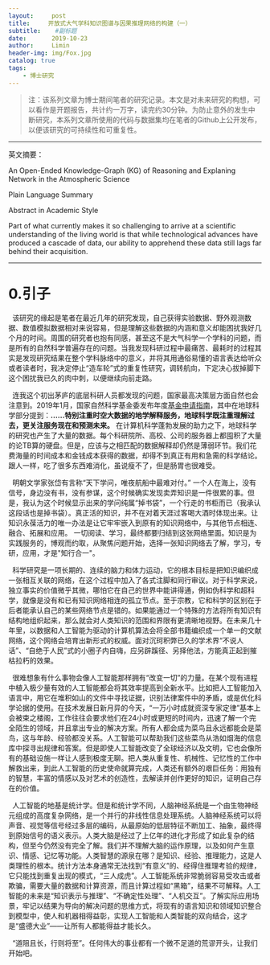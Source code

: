 ```yaml
---
layout:     post                  
title:     开放式大气学科知识图谱与因果推理网络的构建（一）
subtitle:    #副标题
date:       2019-10-23
author:     Limin                    
header-img: img/Fox.jpg    
catalog: true                     
tags:                             
    - 博士研究
---
```


> 注：该系列文章为博士期间笔者的研究记录。本文是对未来研究的构想，可以看作是开题报告，共计约一万字，读完约30分钟。为防止意外的发生中断研究，本系列文章所使用的代码与数据集均在笔者的Github上公开发布，以便该研究的可持续性和可重复性。

***
英文摘要：

An Open-Ended  Knowledge-Graph (KG) of Reasoning and Explaning Network in the Atmospheric Science

Plain Language Summary

Abstract in Academic Style


Part of what currently makes it so challenging to arrive at a scientific understanding of the living world is that while technological advances have produced a cascade of data, our ability to apprehend these data still lags far behind their acquisition. 
***

# 0.引子

&nbsp; 该研究的缘起是笔者在最近几年的研究发现，自己获得实验数据、野外观测数据、数值模拟数据相对来说容易，但是理解这些数据的内涵和意义却能困扰我好几个月的时间。周围的研究者也抱有同感，甚至这不是大气科学一个学科的问题，而是所有的自然科学普遍存在的问题。当我发现科研过程中最痛苦、最耗时的过程其实是发现研究结果在整个学科脉络中的意义，并将其用通俗易懂的语言表达给听众或者读者时，我决定停止“造车轮”式的重复性研究，调转航向，下定决心拔掉脚下这个困扰我已久的肉中刺，以便继续向前走路。

&nbsp; 连我这个初出茅庐的底层科研人员都发现的问题，国家最高决策层方面自然也会注意到。2019年1月，国家自然科学基金委发布年度[基金申请指南](http://www.nsfc.gov.cn/nsfc/cen/xmzn/2019xmzn/01/04dq/001.html)，其中在地球科学部分提到：**……特别注重时空大数据的地学解释服务，地球科学既注重理解过去，更关注服务现在和预测未来。**  在计算机科学蓬勃发展的助力之下，地球科学的研究也产生了大量的数据。每个科研院所、高校、公司的服务器上都囤积了大量的论TB算的硬盘。但是，应该与之相匹配的数据解释却仍然是薄弱环节。我们花费海量的时间成本和金钱成本获得的数据，却得不到真正有用和急需的科学结论。跟人一样，吃了很多东西难消化，虽说瘦不了，但是肠胃也很难受。

&nbsp; 明朝文学家张岱有言称“天下学问，唯夜航船中最难对付。” 一个人在海上，没有信号，身边没有书，没有参谋，这个时候确实发现卖弄知识是一件很累的事。但是，我认为这个时候显示出来的学问纯属“掉书袋”，一个行走的书柜而已（我承认这段话也是掉书袋）。真正活的知识，并不在对着天涯过客喝大酒时体现出来。让知识永葆活力的唯一办法是让它牢牢嵌入到原有的知识网络中，与其他节点相连、融合、拓展和应用。 一切阅读、学习，最终都要归结到这张网络里面。知识是为实践服务的，博观而约取，从聚焦问题开始，选择一张知识网络去了解，学习，专研，应用，才是"知行合一"。
 
&nbsp;  科学研究是一项长期的、连续的脑力和体力运动，它的根本目标是把知识编织成一张相互关联的网络，在这个过程中加入了各式注脚和同行审议。对于科学来说，独立事实的价值微乎其微，哪怕它在自己的世界中能讲得通，例如伪科学和超科学，就像是没有和已有知识网络相连的孤立节点。至于宗教，它和科学的区别在于后者能承认自己的某些网络节点是错的。如果能通过一个特殊的方法将所有知识有结构地组织起来，那么就会对人类知识的范围和界限有更清晰地视野。在未来几十年里，以数据和人工智能为驱动的计算机算法会将全部书籍编织成一个单一的文献网络，这个网络会培育出新形式的权威。面对沉珂积弊已久的学术界“不说人话”、“自绝于人民”式的小圈子内自嗨，应另辟蹊径、另择他法，方能真正起到摧枯拉朽的效果。

&nbsp; 很难想象有什么事物会像人工智能那样拥有“改变一切”的力量。在某个现有进程中植入极少量有效的人工智能都会将其效率提高到全新水平。比如把人工智能加入语言中，用它在堆积如山的文件中寻找证据，识别法律案件中的矛盾，或是优化科学论据的使用。在技术发展日新月异的今天，“一万小时成就资深专家定律”基本上会被束之楼阁，工作往往会要求他们在24小时或更短的时间内，迅速了解一个完全陌生的领域，并且拿出专业的解决方案。所有人都会成为菜鸟且永远都能会是菜鸟，这与年龄、经验都没关系。人工智能可以帮助我们这些菜鸟从浩如烟海的信息库中探寻出规律和答案。但是即使人工智能改变了全球经济以及文明，它也会像所有的基础设施一样让人感到极度无聊。把人类从重复性、机械性、记忆性的工作中解救出来，到此人工智能的历史使命就算完成，人类还有额外的艰巨任务：用独有的智慧，丰富的情感以及对艺术的创造性，去解读并创作更好的知识，证明自己存在的价值。

&nbsp; 人工智能的地基是统计学。但是和统计学不同，人脑神经系统是一个由生物神经元组成的高度复杂网络，是一个并行的非线性信息处理系统。人脑神经系统可以将声音、视觉等信号经过多层的编码，从最原始的低层特征不断加工、抽象，最终得到原始信号的语义表示。人类大脑是经过了上亿年的进化才形成了如此复杂的结构，但至今仍然没有完全了解。我们并不理解大脑的运作原理，以及如何产生意识、情感、记忆等功能。人类智慧的源泉在哪？是知识、经验、推理能力，这是人类理性的根本。统计方法本身通常无法找到“有意义”的、经得住推理考验的规律，它只能找到重复出现的模式，“三人成虎”。人工智能系统非常脆弱容易受攻击或者欺骗，需要大量的数据和计算资源，而且计算过程如“黑箱”，结果不可解释。人工智能的未来是“知识表示与推理”、“不确定性处理”、“人机交互”。了解实际应用场景，牢记以结果为导向的解决问题的思维方式，将现有的语言知识和领域知识整合到模型中，使人和机器相得益彰，实现人工智能和人类智能的双向结合，这才是“盛德大业”——让所有人都能得益才能长久。


&nbsp; “道阻且长，行则将至”。任何伟大的事业都有一个微不足道的荒谬开头，让我们开始吧。
